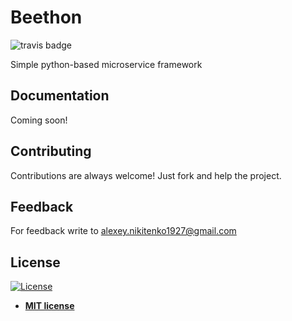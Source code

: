 # Beethon
![travis badge](https://travis-ci.com/wblxyxolbkhv/beethon.svg?branch=master)

Simple python-based microservice framework

## Documentation

Coming soon!

## Contributing

Contributions are always welcome! Just fork and help the project.

## Feedback

For feedback write to alexey.nikitenko1927@gmail.com

## License

[![License](http://img.shields.io/:license-mit-blue.svg?style=flat-square)](http://badges.mit-license.org)

- **[MIT license](http://opensource.org/licenses/mit-license.php)**
